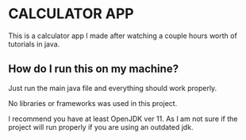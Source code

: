 # CALCULATOR APP

This is a calculator app I made after watching a couple hours worth of tutorials in java.

## How do I run this on my machine?
Just run the main java file and everything should work properly.

No libraries or frameworks was used in this project.

I recommend you have at least OpenJDK ver 11. As I am not sure if the project will run properly if you are using an outdated jdk.